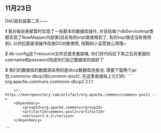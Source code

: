 ## **11月23日**
DAO层封装第二天~~~

**1** 我对每张表都暂时实现了一些基本的数据库操作, 并且给每个dbServiceImpl类都实现了RowMapper内部类(目前有的impl类使用到了, 有的impl类还没有使用到), 以供后面查询操作存放DO对象使用, 恒毅和小孟愿放心用哦~

**2** db-config这个resource文件还是老套路咯, 你们将代码拉下来之后将里面的username和password改成你们自己数据库的就好了

**3** 我们的数据库的数据源采用的是dbcp数据库连接池, 需要下载两个jar包:commons-dbcp2和common-pool2, 在这里直接贴上它们的<dependency>:
  ```
    <!-- https://mvnrepository.com/artifact/org.apache.commons/commons-dbcp2 -->
        <dependency>
            <groupId>org.apache.commons</groupId>
            <artifactId>commons-dbcp2</artifactId>
            <version>2.1.1</version>
        </dependency>

        <!-- https://mvnrepository.com/artifact/org.apache.commons/commons-pool2 -->
        <dependency>
            <groupId>org.apache.commons</groupId>
            <artifactId>commons-pool2</artifactId>
            <version>2.4.2</version>
        </dependency>
  ```
